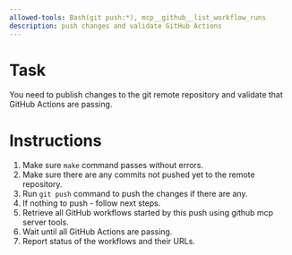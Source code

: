 ```yaml
---
allowed-tools: Bash(git push:*), mcp__github__list_workflow_runs
description: push changes and validate GitHub Actions
---
```


# Task
You need to publish changes to the git remote repository and validate that GitHub Actions are passing.

# Instructions
1. Make sure `make` command passes without errors.
2. Make sure there are any commits not pushed yet to the remote repository.
3. Run `git push` command to push the changes if there are any.
4. If nothing to push - follow next steps.
5. Retrieve all GitHub workflows started by this push using github mcp server tools.
6. Wait until all GitHub Actions are passing.
7. Report status of the workflows and their URLs.
